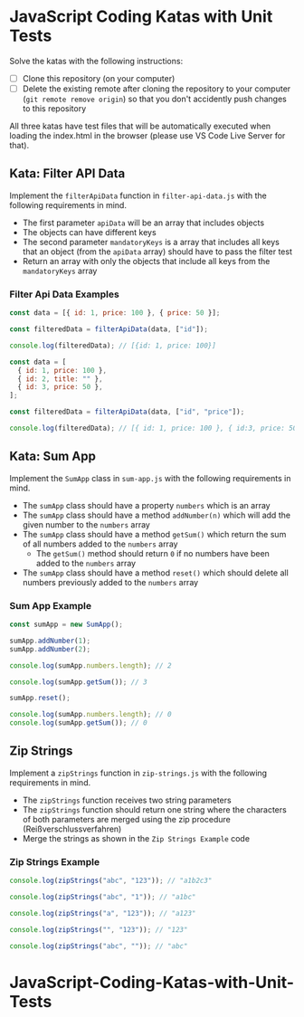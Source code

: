 # JavaScript Coding Katas with Unit Tests

Solve the katas with the following instructions:

- [ ] Clone this repository (on your computer)
- [ ] Delete the existing remote after cloning the repository to your computer (`git remote remove origin`) so that you don't accidently push changes to this repository

All three katas have test files that will be automatically executed when loading the index.html in the browser (please use VS Code Live Server for that).

## Kata: Filter API Data

Implement the `filterApiData` function in `filter-api-data.js` with the following requirements in mind.

- The first parameter `apiData` will be an array that includes objects
- The objects can have different keys
- The second parameter `mandatoryKeys` is a array that includes all keys that an object (from the `apiData` array) should have to pass the filter test
- Return an array with only the objects that include all keys from the `mandatoryKeys` array

### Filter Api Data Examples

```js
const data = [{ id: 1, price: 100 }, { price: 50 }];

const filteredData = filterApiData(data, ["id"]);

console.log(filteredData); // [{id: 1, price: 100}]
```

```js
const data = [
  { id: 1, price: 100 },
  { id: 2, title: "" },
  { id: 3, price: 50 },
];

const filteredData = filterApiData(data, ["id", "price"]);

console.log(filteredData); // [{ id: 1, price: 100 }, { id:3, price: 50}]
```

## Kata: Sum App

Implement the `SumApp` class in `sum-app.js` with the following requirements in mind.

- The `sumApp` class should have a property `numbers` which is an array
- The `sumApp` class should have a method `addNumber(n)` which will add the given number to the `numbers` array
- The `sumApp` class should have a method `getSum()` which return the sum of all numbers added to the `numbers` array
  - The `getSum()` method should return `0` if no numbers have been added to the `numbers` array
- The `sumApp` class should have a method `reset()` which should delete all numbers previously added to the `numbers` array

### Sum App Example

```js
const sumApp = new SumApp();

sumApp.addNumber(1);
sumApp.addNumber(2);

console.log(sumApp.numbers.length); // 2

console.log(sumApp.getSum()); // 3

sumApp.reset();

console.log(sumApp.numbers.length); // 0
console.log(sumApp.getSum()); // 0
```

## Zip Strings

Implement a `zipStrings` function in `zip-strings.js` with the following requirements in mind.

- The `zipStrings` function receives two string parameters
- The `zipStrings` function should return one string where the characters of both parameters are merged using the zip procedure (Reißverschlussverfahren)
- Merge the strings as shown in the `Zip Strings Example` code

### Zip Strings Example

```js
console.log(zipStrings("abc", "123")); // "a1b2c3"

console.log(zipStrings("abc", "1")); // "a1bc"

console.log(zipStrings("a", "123")); // "a123"

console.log(zipStrings("", "123")); // "123"

console.log(zipStrings("abc", "")); // "abc"
```
# JavaScript-Coding-Katas-with-Unit-Tests
